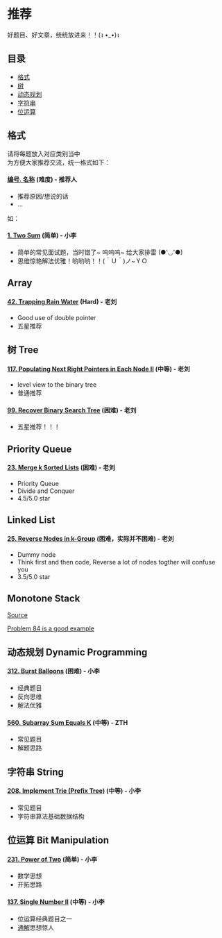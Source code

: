 # 推荐
好题目、好文章，统统放进来！！(ง •_•)ง
## 目录
* [格式](#格式)
* [树](#树-tree)
* [动态规划](#动态规划-dynamic-programming)
* [字符串](#字符串-string)
* [位运算](#位运算-bit-manipulation)

## 格式
请将每题放入对应类别当中  
为方便大家推荐交流，统一格式如下：

#### [编号. 名称](#) (难度) - 推荐人
* 推荐原因/想说的话
* ...

如：
#### [1. Two Sum](https://leetcode.com/problems/two-sum/) (简单) - 小李 
* 简单的常见面试题，当时错了\~ 呜呜呜\~ 给大家排雷 (●'◡'●)
* 思维惊艳解法优雅！哟哟哟！！(＾Ｕ＾)ノ~ＹＯ

## Array
#### [42. Trapping Rain Water](https://leetcode.com/problems/trapping-rain-water/) (Hard) - 老刘 
* Good use of double pointer
* 五星推荐

<!-- 树 -->
## 树 Tree
#### [117. Populating Next Right Pointers in Each Node II](https://leetcode.com/problems/populating-next-right-pointers-in-each-node-ii/) (中等) - 老刘 
* level view to the binary tree
* 普通推荐

#### [99. Recover Binary Search Tree](https://leetcode.com/problems/recover-binary-search-tree/) (困难) - 老刘 
* 五星推荐！！！

## Priority Queue
#### [23. Merge k Sorted Lists](https://leetcode.com/problems/merge-k-sorted-lists/) (困难) - 老刘
* Priority Queue
* Divide and Conquer
* 4.5/5.0 star 

## Linked List
#### [25. Reverse Nodes in k-Group](https://leetcode.com/problems/reverse-nodes-in-k-group/) (困难，实际并不困难) - 老刘
* Dummy node
* Think first and then code, Reverse a lot of nodes togther will confuse you
* 3.5/5.0 star 

## Monotone Stack

[Source](https://www.cnblogs.com/grandyang/p/8887985.html)

[Problem 84 is a good example](https://www.cnblogs.com/boring09/p/4231906.html)  


<!-- 动态规划 -->
## 动态规划 Dynamic Programming 
#### [312. Burst Balloons](https://leetcode.com/problems/burst-balloons/) (困难) - 小李 
* 经典题目
* 反向思维
* 解法优雅

#### [560. Subarray Sum Equals K](https://leetcode.com/problems/subarray-sum-equals-k/) (中等) - ZTH

* 常见题目
* 解题思路

<!-- 字符串 -->
## 字符串 String
#### [208. Implement Trie (Prefix Tree)](https://leetcode.com/problems/implement-trie-prefix-tree/) (中等) - 小李 
* 常见题目
* 字符串算法基础数据结构

## 位运算 Bit Manipulation

#### [231. Power of Two](https://leetcode.com/problems/power-of-two/) (简单) - 小李 
* 数学思想
* 开拓思路

#### [137. Single Number II](https://leetcode.com/problems/single-number-ii/) (中等) - 小李
* 位运算经典题目之一
* [通解](https://leetcode.com/problems/single-number-ii/discuss/43295/Detailed-explanation-and-generalization-of-the-bitwise-operation-method-for-single-numbers)思想惊人
